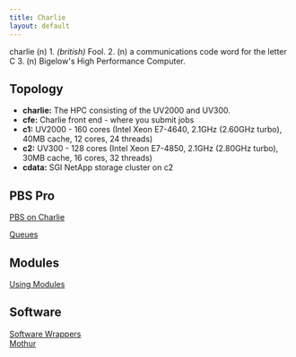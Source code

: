 ```yaml
---
title: Charlie
layout: default
---
```


charlie (n) 1. _(british)_ Fool. 2. (n) a communications code word for the letter C 3. (n) Bigelow's High Performance Computer.

## Topology
* **charlie:** The HPC consisting of the UV2000 and UV300.  
* **cfe:** Charlie front end - where you submit jobs  
* **c1:** UV2000 - 160 cores (Intel Xeon E7-4640, 2.1GHz (2.60GHz turbo), 40MB cache, 12 cores, 24 threads)  
* **c2:** UV300 - 128 cores (Intel Xeon E7-4850, 2.1GHz (2.80GHz turbo), 30MB cache, 16 cores, 32 threads)  
* **cdata:** SGI NetApp storage cluster on c2  

## PBS Pro  
[PBS on Charlie ](https://github.com/BigelowLab/charlie/wiki/PBS-on-Charlie)

[Queues](queues)
 
## Modules
[Using Modules](modules)  

## Software
[Software Wrappers](wrappers)  
[Mothur](mothur)  
